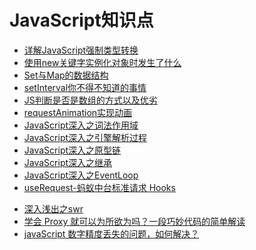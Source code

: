 # JavaScript知识点

- [详解JavaScript强制类型转换](/javascript/typeConvert.md)
- [使用new关键字实例化对象时发生了什么](/javascript/new.md)
- [Set与Map的数据结构](/javascript/setAndMap.md)
- [setInterval你不得不知道的事情](/javascript/setInterval.md)
- [JS判断是否是数组的方式以及优劣](/javascript/checkArray.md)
- [requestAnimation实现动画](/javascript/requestAnimation.md)
- [JavaScript深入之词法作用域](/javascript/lexicalScope.md)
- [JavaScript深入之引擎解析过程](/javascript/Interpreter.md)
- [JavaScript深入之原型链](/javascript/prototype.md)
- [JavaScript深入之继承](/javascript/extends.md)
- [JavaScript深入之EventLoop](/javascript/eventLoop.md)
- [useRequest-蚂蚁中台标准请求 Hooks](/javascript/useRequest.md)
<!-- - [useRequest-蚂蚁中台标准请求 Hooks](https://zhuanlan.zhihu.com/p/106796295) -->
<!-- - [深入浅出之swr](https://zhuanlan.zhihu.com/p/95089948) -->
- [深入浅出之swr](/javascript/useSwr.md)
- [学会 Proxy 就可以为所欲为吗？一段巧妙代码的简单解读](https://juejin.cn/post/6932295360274677773)
- [javaScript 数字精度丢失的问题，如何解决？](/javascript/precision.md)